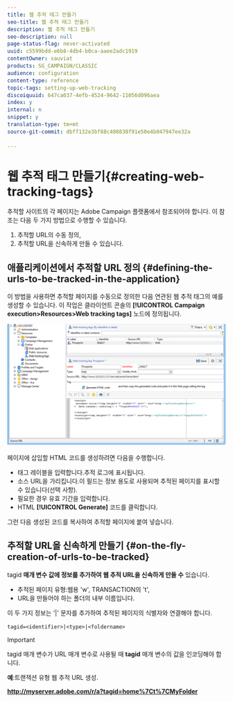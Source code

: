 ```yaml
---
title: 웹 추적 태그 만들기
seo-title: 웹 추적 태그 만들기
description: 웹 추적 태그 만들기
seo-description: null
page-status-flag: never-activated
uuid: c5599bdd-e6b8-4db4-b0ca-aaee2adc1919
contentOwner: sauviat
products: SG_CAMPAIGN/CLASSIC
audience: configuration
content-type: reference
topic-tags: setting-up-web-tracking
discoiquuid: 647ca037-4efb-4524-9642-11056d096aea
index: y
internal: n
snippet: y
translation-type: tm+mt
source-git-commit: dbff132e3bf88c408838f91e50e4b047947ee32a

---
```



# 웹 추적 태그 만들기{#creating-web-tracking-tags}

추적할 사이트의 각 페이지는 Adobe Campaign 플랫폼에서 참조되어야 합니다. 이 참조는 다음 두 가지 방법으로 수행할 수 있습니다.

1. 추적할 URL의 수동 정의,
1. 추적할 URL을 신속하게 만들 수 있습니다.

## 애플리케이션에서 추적할 URL 정의 {#defining-the-urls-to-be-tracked-in-the-application}

이 방법을 사용하면 추적할 페이지를 수동으로 정의한 다음 연관된 웹 추적 태그의 예를 생성할 수 있습니다. 이 작업은 클라이언트 콘솔의 **[!UICONTROL Campaign execution>Resources>Web tracking tags]** 노드에 정의됩니다.

![](assets/d_ncs_integration_webtracking_screen.png)

페이지에 삽입할 HTML 코드를 생성하려면 다음을 수행합니다.

* 태그 레이블을 입력합니다.추적 로그에 표시됩니다.
* 소스 URL을 가리킵니다.이 필드는 정보 용도로 사용되며 추적된 페이지를 표시할 수 있습니다(선택 사항).
* 필요한 경우 유효 기간을 입력합니다.
* HTML **[!UICONTROL Generate]** 코드를 클릭합니다.

그런 다음 생성된 코드를 복사하여 추적할 페이지에 붙여 넣습니다.

## 추적할 URL을 신속하게 만들기 {#on-the-fly-creation-of-urls-to-be-tracked}

tagid **매개 변수 값에 정보를 추가하여 웹 추적 URL을 신속하게 만들 수** 있습니다.

* 추적된 페이지 유형:웹용 &#39;w&#39;, TRANSACTION의 &#39;t&#39;,
* URL을 만들어야 하는 폴더의 내부 이름입니다.

이 두 가지 정보는 &#39;|&#39; 문자를 추가하여 추적된 페이지의 식별자와 연결해야 합니다.

```
tagid=<identifier>|<type>|<foldername>
```

>[!IMPORTANT]
>
>tagid 매개 변수가 URL 매개 변수로 사용될 때 **tagid** 매개 변수의 값을 인코딩해야 합니다.

**예**:트랜잭션 유형 웹 추적 URL 생성.

**http://myserver.adobe.com/r/a?tagid=home%7Ct%7CMyFolder**
